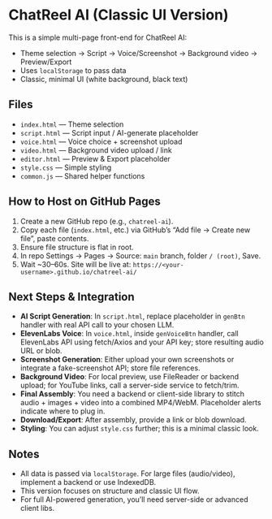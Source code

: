 # ChatReel AI (Classic UI Version)

This is a simple multi-page front-end for ChatReel AI:
- Theme selection → Script → Voice/Screenshot → Background video → Preview/Export
- Uses `localStorage` to pass data
- Classic, minimal UI (white background, black text)

## Files
- `index.html` — Theme selection
- `script.html` — Script input / AI-generate placeholder
- `voice.html` — Voice choice + screenshot upload
- `video.html` — Background video upload / link
- `editor.html` — Preview & Export placeholder
- `style.css` — Simple styling
- `common.js` — Shared helper functions

## How to Host on GitHub Pages

1. Create a new GitHub repo (e.g., `chatreel-ai`).
2. Copy each file (`index.html`, etc.) via GitHub’s “Add file → Create new file”, paste contents.
3. Ensure file structure is flat in root.
4. In repo Settings → Pages → Source: `main` branch, folder `/ (root)`, Save.
5. Wait ~30–60s. Site will be live at:
   `https://<your-username>.github.io/chatreel-ai/`

## Next Steps & Integration

- **AI Script Generation**: In `script.html`, replace placeholder in `genBtn` handler with real API call to your chosen LLM.
- **ElevenLabs Voice**: In `voice.html`, inside `genVoiceBtn` handler, call ElevenLabs API using fetch/Axios and your API key; store resulting audio URL or blob.
- **Screenshot Generation**: Either upload your own screenshots or integrate a fake-screenshot API; store file references.
- **Background Video**: For local preview, use FileReader or backend upload; for YouTube links, call a server-side service to fetch/trim.
- **Final Assembly**: You need a backend or client-side library to stitch audio + images + video into a combined MP4/WebM. Placeholder alerts indicate where to plug in.
- **Download/Export**: After assembly, provide a link or blob download.
- **Styling**: You can adjust `style.css` further; this is a minimal classic look.

## Notes
- All data is passed via `localStorage`. For large files (audio/video), implement a backend or use IndexedDB.
- This version focuses on structure and classic UI flow.
- For full AI-powered generation, you’ll need server-side or advanced client libs.
